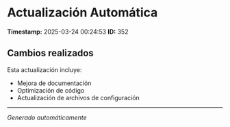 # Actualización Automática

**Timestamp:** 2025-03-24 00:24:53
**ID:** 352

## Cambios realizados

Esta actualización incluye:
- Mejora de documentación
- Optimización de código
- Actualización de archivos de configuración

---
*Generado automáticamente*

